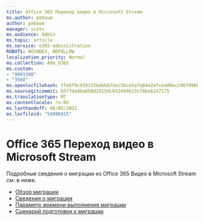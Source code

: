 ```yaml
---
title: Office 365 Переход видео в Microsoft Stream
ms.author: pebaum
author: pebaum
manager: scotv
ms.audience: Admin
ms.topic: article
ms.service: o365-administration
ROBOTS: NOINDEX, NOFOLLOW
localization_priority: Normal
ms.collection: Adm_O365
ms.custom:
- "9001508"
- "3568"
ms.openlocfilehash: ffe6f9c939115bdeb67dac5bce5afa84e2afcea0bbc296f09bbe7b15eebf282d
ms.sourcegitcommit: b5f7da89a650d2915dc652449623c78be6247175
ms.translationtype: MT
ms.contentlocale: ru-RU
ms.lasthandoff: 08/05/2021
ms.locfileid: "54096815"
---
```

# <a name="office-365-video-transition-to-microsoft-stream"></a>Office 365 Переход видео в Microsoft Stream

Подробные сведения о миграции из Office 365 Видео в Microsoft Stream см. в ниже.

- [Обзор миграции](https://docs.microsoft.com/stream/migrate-from-office-365)
- [Сведения о миграции](https://docs.microsoft.com/stream/migration-experience)
- [Параметр времени выполнения миграции](https://docs.microsoft.com/stream/migration-o365video-timing-setting)
- [Сценарий подготовки к миграции](https://docs.microsoft.com/stream/migration-o365video-prep)
